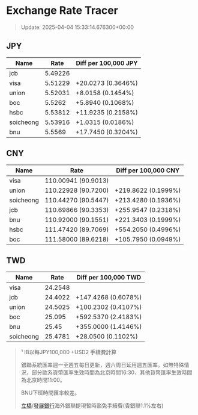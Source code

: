 # Exchange Rate Tracer

> Update: 2025-04-04 15:33:14.676300+00:00

## JPY

| Name      |    Rate | Diff per 100,000 JPY   |
|-----------|---------|------------------------|
| jcb       | 5.49226 |                        |
| visa      | 5.51229 | +20.0273 (0.3646%)     |
| union     | 5.52031 | +8.0158 (0.1454%)      |
| boc       | 5.5262  | +5.8940 (0.1068%)      |
| hsbc      | 5.53812 | +11.9235 (0.2158%)     |
| soicheong | 5.53916 | +1.0315 (0.0186%)      |
| bnu       | 5.5569  | +17.7450 (0.3204%)     |

## CNY

| Name      | Rate                | Diff per 100,000 CNY   |
|-----------|---------------------|------------------------|
| visa      | 110.00941	(90.9013) |                        |
| union     | 110.22928	(90.7200) | +219.8622 (0.1999%)    |
| soicheong | 110.44270	(90.5447) | +213.4280 (0.1936%)    |
| jcb       | 110.69866	(90.3353) | +255.9547 (0.2318%)    |
| bnu       | 110.92000	(90.1551) | +221.3403 (0.1999%)    |
| hsbc      | 111.47420	(89.7069) | +554.2050 (0.4996%)    |
| boc       | 111.58000	(89.6218) | +105.7950 (0.0949%)    |

## TWD

| Name      |    Rate | Diff per 100,000 TWD   |
|-----------|---------|------------------------|
| visa      | 24.2548 |                        |
| jcb       | 24.4022 | +147.4268 (0.6078%)    |
| union     | 24.5025 | +100.2302 (0.4107%)    |
| boc       | 25.095  | +592.5370 (2.4183%)    |
| bnu       | 25.45   | +355.0000 (1.4146%)    |
| soicheong | 25.4781 | +28.0500 (0.1102%)     |


> ¹ IB以每JPY100,000 +USD2 手續費計算
>
> 銀聯系統匯率週一至週五每日更新，週六周日延用週五匯率。如無特殊情況，部分歐系貨幣匯率生效時間為北京時間16:30，其他貨幣匯率生效時間為北京時間11:00。
>
> BNU下班時間匯率較差。
>
> [立橋](https://www.wlbank.com.mo/uploads/ueditor/file/20181211/1544536513900230.pdf)/[發展銀行](https://www.mdb.com.mo/Service_Charges_20230728.pdf)海外銀聯提現暫時豁免手續費(貴銀聯1.1%左右)

